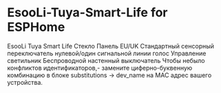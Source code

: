# EsooLi-Tuya-Smart-Life for ESPHome
EsooLi Tuya Smart Life Стекло Панель EU/UK Стандартный сенсорный переключатель нулевой/один сигнальной линии голос Управление светильник Беспроводной настенный выключатель
Чтобы небыло конфликтов идентификаторов,- замените циферно-буквенную комбинацию в блоке substitutions -> dev_name на MAC адрес вашего устройства.
